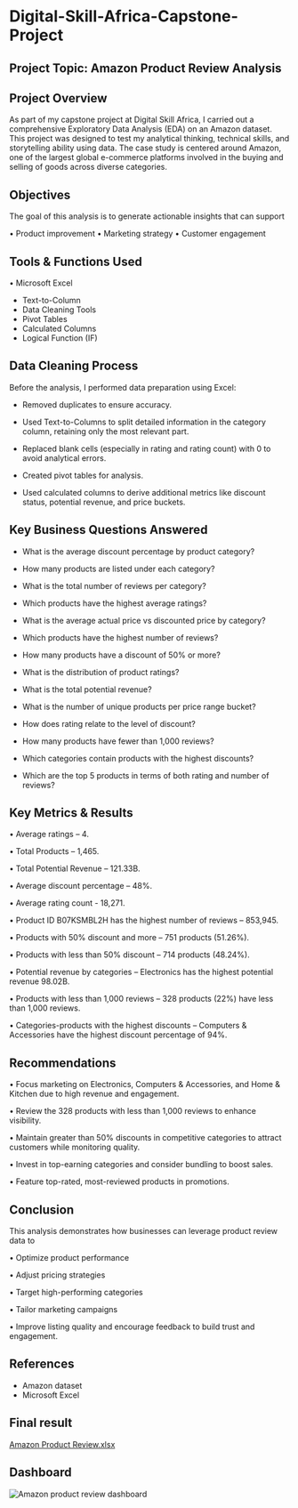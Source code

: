 # Digital-Skill-Africa-Capstone-Project

## Project Topic: Amazon Product Review Analysis


## Project Overview

As part of my capstone project at Digital Skill Africa, I carried out a comprehensive Exploratory Data Analysis (EDA) on an Amazon dataset. This project was designed to test my analytical thinking, technical skills, and storytelling ability using data. The case study is centered around Amazon, one of the largest global e-commerce platforms involved in the buying and selling of goods across diverse categories.



## Objectives

The goal of this analysis is to generate actionable insights that can support

• Product improvement • Marketing strategy • Customer engagement



## Tools & Functions Used

• Microsoft Excel

- Text-to-Column
- Data Cleaning Tools
- Pivot Tables
- Calculated Columns
- Logical Function (IF)



## Data Cleaning Process

Before the analysis, I performed data preparation using Excel:

- Removed duplicates to ensure accuracy.

- Used Text-to-Columns to split detailed information in the category column, retaining only the most relevant part.

- Replaced blank cells (especially in rating and rating count) with 0 to avoid analytical errors.

- Created pivot tables for analysis.

- Used calculated columns to derive additional metrics like discount status, potential revenue, and price buckets.



## Key Business Questions Answered

- What is the average discount percentage by product category?

- How many products are listed under each category?

- What is the total number of reviews per category?

- Which products have the highest average ratings?

- What is the average actual price vs discounted price by category?

- Which products have the highest number of reviews?

- How many products have a discount of 50% or more?

- What is the distribution of product ratings?

- What is the total potential revenue?

- What is the number of unique products per price range bucket?

- How does rating relate to the level of discount?

- How many products have fewer than 1,000 reviews?

- Which categories contain products with the highest discounts?

- Which are the top 5 products in terms of both rating and number of reviews?



## Key Metrics & Results

• Average ratings – 4.

• Total Products – 1,465.

• Total Potential Revenue – 121.33B.

• Average discount percentage – 48%.

• Average rating count - 18,271.

• Product ID B07KSMBL2H has the highest number of reviews – 853,945.

• Products with 50% discount and more – 751 products (51.26%).

• Products with less than 50% discount – 714 products (48.24%).

• Potential revenue by categories – Electronics has the highest potential revenue 98.02B.

• Products with less than 1,000 reviews – 328 products (22%) have less than 1,000 reviews.

• Categories-products with the highest discounts – Computers & Accessories have the highest discount percentage of 94%.



## Recommendations

• Focus marketing on Electronics, Computers & Accessories, and Home & Kitchen due to high revenue and engagement.

• Review the 328 products with less than 1,000 reviews to enhance visibility.

• Maintain greater than 50% discounts in competitive categories to attract customers while monitoring quality.

• Invest in top-earning categories and consider bundling to boost sales.

• Feature top-rated, most-reviewed products in promotions.



## Conclusion

This analysis demonstrates how businesses can leverage product review data to

• Optimize product performance 

• Adjust pricing strategies 

• Target high-performing categories 

• Tailor marketing campaigns 

• Improve listing quality and encourage feedback to build trust and engagement.


## References
- Amazon dataset
- Microsoft Excel

## Final result
[Amazon Product Review.xlsx](https://github.com/user-attachments/files/21064056/Amazon.Product.Review.xlsx)

## Dashboard
![Amazon product review dashboard](https://github.com/user-attachments/assets/e8fe3150-65cc-4d7e-94ec-199fcd81e1d4)


